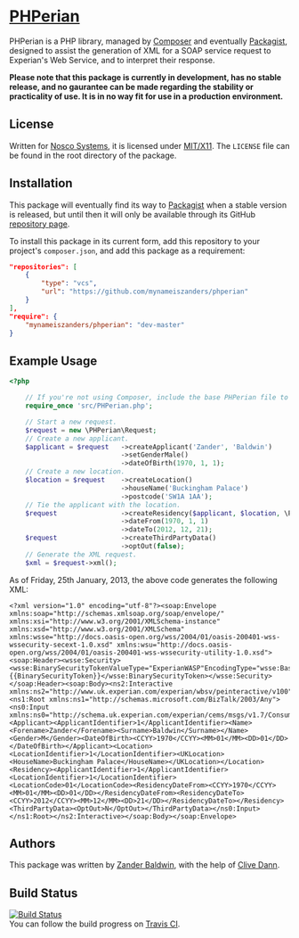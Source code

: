 # [PHPerian](https://github.com/mynameiszanders/phperian)

PHPerian is a PHP library, managed by [Composer](http://getcomposer.org) and eventually [Packagist](https://packagist.org/), designed to assist the generation of XML for a SOAP service request to Experian's Web Service, and to interpret their response.

**Please note that this package is currently in development, has no stable release, and no gaurantee can be made
regarding the stability or practicality of use. It is in no way fit for use in a production environment.**

License
-------

Written for [Nosco Systems](http://nosco-systems.co.uk), it is licensed under [MIT/X11](http://j.mp/mit-license). The
`LICENSE` file can be found in the root directory of the package.

Installation
------------

This package will eventually find its way to [Packagist](https://packagist.org/) when a stable version is released, but
until then it will only be available through its GitHub [repository page][repo].

To install this package in its current form, add this repository to your project's `composer.json`, and add this package
as a requirement:

```json
"repositories": [
    {
        "type": "vcs",
        "url": "https://github.com/mynameiszanders/phperian"
    }
],
"require": {
    "mynameiszanders/phperian": "dev-master"
}
```

Example Usage
-------------

```php
<?php

    // If you're not using Composer, include the base PHPerian file to autoload the classes for you.
    require_once 'src/PHPerian.php';

    // Start a new request.
    $request = new \PHPerian\Request;
    // Create a new applicant.
    $applicant = $request   ->createApplicant('Zander', 'Baldwin')
                            ->setGenderMale()
                            ->dateOfBirth(1970, 1, 1);
    // Create a new location.
    $location = $request    ->createLocation()
                            ->houseName('Buckingham Palace')
                            ->postcode('SW1A 1AA');
    // Tie the applicant with the location.
    $request                ->createResidency($applicant, $location, \PHPerian::LOCATION_CURRENT)
                            ->dateFrom(1970, 1, 1)
                            ->dateTo(2012, 12, 21);
    $request                ->createThirdPartyData()
                            ->optOut(false);
    // Generate the XML request.
    $xml = $request->xml();
```

As of Friday, 25th January, 2013, the above code generates the following XML:

```
<?xml version="1.0" encoding="utf-8"?><soap:Envelope xmlns:soap="http://schemas.xmlsoap.org/soap/envelope/" xmlns:xsi="http://www.w3.org/2001/XMLSchema-instance" xmlns:xsd="http://www.w3.org/2001/XMLSchema" xmlns:wsse="http://docs.oasis-open.org/wss/2004/01/oasis-200401-wss-wssecurity-secext-1.0.xsd" xmlns:wsu="http://docs.oasis-open.org/wss/2004/01/oasis-200401-wss-wssecurity-utility-1.0.xsd"><soap:Header><wsse:Security><wsse:BinarySecurityTokenValueType="ExperianWASP"EncodingType="wsse:Base64Binary"wsu:Id="SecurityToken">{{BinarySecurityToken}}</wsse:BinarySecurityToken></wsse:Security></soap:Header><soap:Body><ns2:Interactive xmlns:ns2="http://www.uk.experian.com/experian/wbsv/peinteractive/v100"><ns1:Root xmlns:ns1="http://schemas.microsoft.com/BizTalk/2003/Any"><ns0:Input xmlns:ns0="http://schema.uk.experian.com/experian/cems/msgs/v1.7/ConsumerData"><Applicant><ApplicantIdentifier>1</ApplicantIdentifier><Name><Forename>Zander</Forename><Surname>Baldwin</Surname></Name><Gender>M</Gender><DateOfBirth><CCYY>1970</CCYY><MM>01</MM><DD>01</DD></DateOfBirth></Applicant><Location><LocationIdentifier>1</LocationIdentifier><UKLocation><HouseName>Buckingham Palace</HouseName></UKLocation></Location><Residency><ApplicantIdentifier>1</ApplicantIdentifier><LocationIdentifier>1</LocationIdentifier><LocationCode>01</LocationCode><ResidencyDateFrom><CCYY>1970</CCYY><MM>01</MM><DD>01</DD></ResidencyDateFrom><ResidencyDateTo><CCYY>2012</CCYY><MM>12</MM><DD>21</DD></ResidencyDateTo></Residency><ThirdPartyData><OptOut>N</OptOut></ThirdPartyData></ns0:Input></ns1:Root></ns2:Interactive></soap:Body></soap:Envelope>
```

Authors
-------

This package was written by [Zander Baldwin](http://mynameiszanders.github.com), with the help of [Clive Dann](https://github.com/clivedann).

Build Status
------------

[![Build Status](https://travis-ci.org/mynameiszanders/phperian.png?branch=develop)][travisbuild]<br />
You can follow the build progress on [Travis CI](https://travis-ci.org/mynameiszanders/phperian).

[repo]: https://github.com/mynameiszanders/phperian "PHPerian GitHub repository"
[travisbuild]: https://travis-ci.org/mynameiszanders/phperian "Build Status on Travis CI"